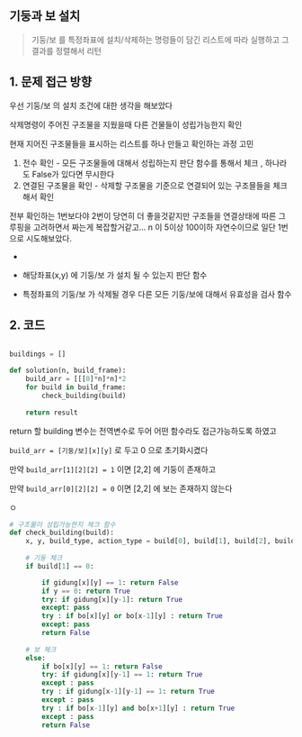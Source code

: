 ## 기둥과 보 설치

> 기둥/보 를 특정좌표에 설치/삭제하는 명렁들이 담긴 리스트에 따라 실행하고 그 결과를 정렬해서 리턴 





## 1. 문제 접근 방향

우선 기둥/보 의 설치 조건에 대한 생각을 해보았다



삭제명령이 주어진 구조물을 지웠을때 다른 건물들이 성립가능한지 확인

현재 지어진 구조물들을 표시하는 리스트를 하나 만들고 확인하는 과정 고민

1. 전수 확인 - 모든 구조물들에 대해서 성립하는지 판단 함수를 통해서 체크 , 하나라도 False가 있다면 무시한다
2. 연결된 구조물을 확인 - 삭제할 구조물을 기준으로 연결되어 있는 구조믈들을 체크해서 확인



전부 확인하는 1번보다야 2번이 당연히 더 좋을것같지만 구조들을 연결상태에 따른 그루핑을 고려하면서 짜는게 복잡할거같고... n 이 5이상 100이하 자연수이므로 일단 1번으로 시도해보았다. 

- 

- 해당좌표(x,y) 에 기둥/보 가 설치 될 수 있는지 판단 함수
- 특정좌표의 기둥/보 가 삭제될 경우 다른 모든 기둥/보에 대해서 유효성을 검사 함수



## 2. 코드 



> 

```python

buildings = []

def solution(n, build_frame):
    build_arr = [[[0]*n]*n]*2    
    for build in build_frame:
        check_building(build)
        
	return result
```

return 할 building 변수는 전역변수로 두어 어떤 함수라도 접근가능하도록 하였고

`build_arr = [기둥/보][x][y]` 로 두고 0 으로 초기화시켰다

만약 `build_arr[1][2][2] = 1` 이면 [2,2] 에 기둥이 존재하고

만약 `build_arr[0][2][2] = 0`  이면 [2,2] 에 보는 존재하지 않는다

ㅇ

```python
# 구조물이 성립가능한지 체크 함수
def check_building(build):
	x, y, build_type, action_type = build[0], build[1], build[2], build[3]
    
    # 기둥 체크
    if build[1] == 0:

        if gidung[x][y] == 1: return False
        if y == 0: return True
        try: if gidung[x][y-1]: return True
        except: pass
        try : if bo[x][y] or bo[x-1][y] : return True
        except: pass
        return False
    
    # 보 체크
    else:
        if bo[x][y] == 1: return False
        try: if gidung[x][y-1] == 1: return True
        except : pass
        try : if gidung[x-1][y-1] == 1: return True
    	except : pass
        try : if bo[x-1][y] and bo[x+1][y] : return True
        except : pass
        return False
        
    
```

